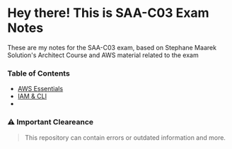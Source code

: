# Hey there! This is SAA-C03 Exam Notes

These are my notes for the SAA-C03 exam, based on Stephane Maarek Solution's Architect Course and AWS material
related to the exam 

### Table of Contents

- [AWS Essentials](./AWS-Essentials.md)
- [IAM & CLI](./AWS-IAM-and-CLI.md)
- 



 ### :warning:  Important Cleareance 
 > This repository can contain errors or outdated information and more.
